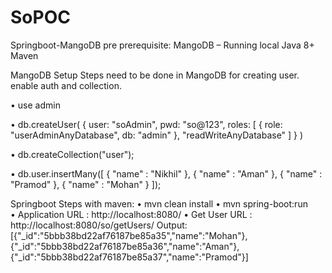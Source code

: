 # SoPOC
Springboot-MangoDB
pre prerequisite: 
MangoDB – Running local
Java 8+
Maven

MangoDB Setup
Steps need to be done in MangoDB for creating user. enable auth and collection.

•	use admin

•	db.createUser(
  {
    user: "soAdmin",
    pwd: "so@123",
    roles: [ { role: "userAdminAnyDatabase", db: "admin" }, "readWriteAnyDatabase" ]
  }
)

•	db.createCollection("user");

•	db.user.insertMany([
  {
    "name" : "Nikhil"
  },
  {
    "name" : "Aman"
  },
  {
    "name" : "Pramod"
  },
  {
    "name" : "Mohan"
  }
]);



Springboot Steps with maven:
•	mvn clean install
•	mvn spring-boot:run  
•	Application URL : http://localhost:8080/
•	Get User URL : http://localhost:8080/so/getUsers/
Output:
[{"_id":"5bbb38bd22af76187be85a35","name":"Mohan"},{"_id":"5bbb38bd22af76187be85a36","name":"Aman"},{"_id":"5bbb38bd22af76187be85a37","name":"Pramod"}] 


